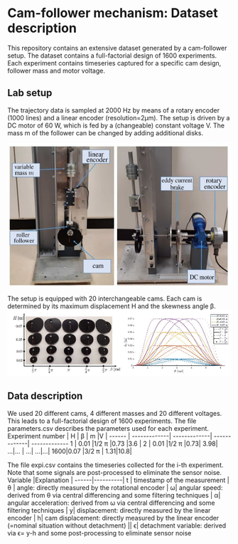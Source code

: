 # Cam-follower mechanism: Dataset description
 This repository contains an extensive dataset generated by a cam-follower setup. The dataset contains a full-factorial design of 1600 experiments. Each experiment contains timeseries captured for a specific cam design, follower mass and motor voltage. 
 
 
## Lab setup 
The trajectory data is sampled at 2000 Hz by means of a rotary encoder (1000 lines) and a linear encoder (resolution=2µm). The setup is driven by a DC motor of 60 W,  which is fed by a (changeable) constant voltage V. The mass m of the follower can be changed by adding additional disks.

![setup](https://raw.githubusercontent.com/wannesdegroote/cam-follower-dataset/main/Figures/setup.JPG)

The setup is equipped with 20 interchangeable cams. Each cam is determined by its maximum displacement H and the skewness angle β.
![cams](https://raw.githubusercontent.com/wannesdegroote/cam-follower-dataset/main/Figures/cams.JPG)

## Data description
We used 20 different cams, 4 different masses and 20 different voltages. This leads to a full-factorial design of 1600 experiments. 
The file parameters.csv describes the parameters used for each experiment.
Experiment number | H |  β | m |V | 
------ | -------------| -------------| -------------| -------------
1 | 0.01 |1/2 π  |0.73 |3.6 |
2 | 0.01 |1/2 π  |0.73| 3.98|
...|... | ...| ...|...| 
1600|0.07 |3/2 π | 1.31|10.8| 

The file expi.csv contains the timeseries collected for the i-th experiment.
Note that some signals are post-processed to eliminate the sensor noise.
Variable |Explanation | 
------|----------|
t | timestamp of the measurement |
θ | angle: directly measured by the rotational encoder |
ω| angular speed: derived from θ via central differencing and some filtering techniques |
α| angular acceleration: derived from ω via central differencing and some filtering techniques  |
y| displacement: directly measured by the linear encoder |
h| cam displacement: directly measured by the linear encoder (=nominal situation without detachment) ||
ϵ| detachment variable: derived via ϵ= y-h and some post-processing to eliminate sensor noise 

